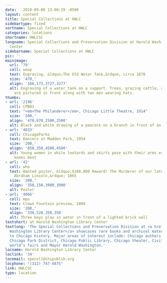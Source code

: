 ```yaml
---
date:   2018-09-08 13:08:29 -0500
layout: content
title: Special Collections at HWLC
sidebartype: fixed
sortname: Special Collections at HWLC
categories: locations
shortname: HWLCSC
longname: Special Collections and Preservation Division at Harold Washington Library
  Center
sidebarname: Special Collections at HWLC
pic: ''
mainimage:
  url: '79'
  coll: woop
  text: Engraving, &ldquo;The Old Water Tank,&rdquo; circa 1870
  size: '470,'
  align: '166,173,3727,3277'
  alt: Engraving of a water tank on a support. Trees, grazing cattle, and a fence
    are pictured in front along with two men wearing hats.
thumbs:
- url: '2196'
  coll: CPB01
  text: "<em>The Philanderer</em>, Chicago Little Theatre, 1914"
  size: '200,'
  align: '470,670,2500,2500'
  alt: Black and white drawing of a peacock on a branch in front of an orange circle
- url: '4833'
  coll: ChicagoParks
  text: Dancers at Madden Park, 1954
  size: '200,'
  align: '650,350,4500,4500'
  alt: Young women in white leotards and skirts pose with their arms extended and
    knees bent
- url: '42'
  coll: wha
  text: Wanted poster, &ldquo;$100,000 Reward! The Murderer of our late beloved President,
    Abraham Lincoln,&rdquo; 1865
  size: '200,'
  align: '350,150,3900,3900'
  alt: Poster
- url: '4066'
  coll: mpu
  text: Crown Fountain preview, 2004
  size: '200,'
  align: '330,520,350,350'
  alt: Three boys play in water in front of a lighted brick wall
textshort: at Harold Washington Library Center
textlong: 'The Special Collections and Preservation Division at <a href="https://www.chipublib.org/locations/34">Harold
  Washington Library Center</a> showcases rare books and archival material relating
  to Chicago history. Major areas of interest include: Chicago authors and publishing,
  Chicago Park District, Chicago Public Library, Chicago theater, Civil War, Chicago’s
  world’s fairs and Mayor Harold Washington.'
locname: Harold Washington Library Center
loclink: '34'
locemail: specoll@chipublib.org
locphone: "(312) 747-4875"
link: HWLCSC
type: location
---
```

